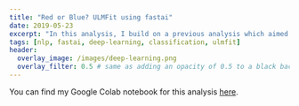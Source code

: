 ```yaml
---
title: "Red or Blue? ULMFit using fastai"
date: 2019-05-23
excerpt: "In this analysis, I build on a previous analysis which aimed to discover latent topics present in State of the Union addresses, while here I develop a language model (ULMFit) using fastai. I preprocess the text by breaking each address into sentences, split those into words, remove all punctuation and non-alphanumeric, tag each word with its' part of speech and them lemmatize each word using a word net lemmatizer. I then run Trump's latest SOTU (2019) into this model."
tags: [nlp, fastai, deep-learning, classification, ulmfit]
header:
  overlay_image: /images/deep-learning.png
  overlay_filter: 0.5 # same as adding an opacity of 0.5 to a black background
---
```



You can find my Google Colab notebook for this analysis [here](https://colab.research.google.com/drive/1JANHqrKxHZZFHFjZCxllukmWeldFbgjR).